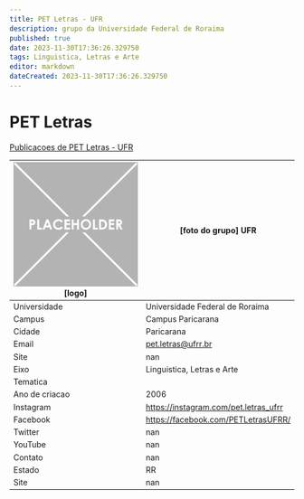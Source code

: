 ```yaml
---
title: PET Letras - UFR
description: grupo da Universidade Federal de Roraima
published: true
date: 2023-11-30T17:36:26.329750
tags: Linguistica, Letras e Arte
editor: markdown
dateCreated: 2023-11-30T17:36:26.329750
---
```


# PET Letras

[Publicacoes de PET Letras - UFR](/atividade/172PETLetrasUFR/feed.md)

| ![placeholder.png](/placeholder.png) [logo] | [foto do grupo] UFR         |
| ------------------------------------------- | ------------------------------------------------- |
| Universidade                                | Universidade Federal de Roraima      |
| Campus                                      | Campus Paricarana            |
| Cidade                                      | Paricarana             |
| Email                                       | pet.letras@ufrr.br             |
| Site                                        | nan              |
| Eixo                                        | Linguistica, Letras e Arte              |
| Tematica                                    |           |
| Ano de criacao                              | 2006        |
| Instagram                                   | https://instagram.com/pet.letras_ufrr         |
| Facebook                                    | https://facebook.com/PETLetrasUFRR/          |
| Twitter                                     | nan           |
| YouTube                                     | nan           |
| Contato                                     | nan         |
| Estado                                      |  RR            |
| Site                                        | nan |
